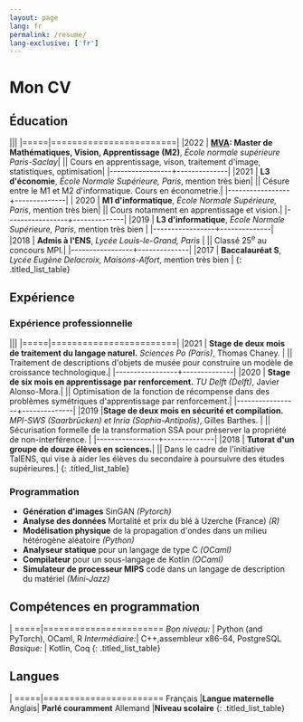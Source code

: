 ```yaml
---
layout: page
lang: fr
permalink: /resume/
lang-exclusive: ['fr']
---
```




Mon CV
============



## Éducation

|||
|=====|========================|
|2022 | **[MVA](https://www.master-mva.com/): Master de  Mathématiques, Vision, Apprentissage (M2)**, *École normale supérieure Paris-Saclay*|
|| Cours en apprentissage, vison, traitement d'image, statistiques, optimisation|
|-----------------+--------------|
|2021 | **L3 d'économie**, *École Normale Supérieure, Paris*, mention très bien| 
|| Césure entre le M1 et M2 d'informatique. Cours en économetrie.|
|-----------------+--------------|
| 2020 | **M1 d'informatique**, *École Normale Supérieure, Paris*, mention très bien|
|| Cours notamment en apprentissage et vision.|
|-----------------+--------------|
|2019 | **L3 d'informatique**, *École Normale Supérieure, Paris*, mention très bien |
|-----------------+--------------|
|2018 | **Admis à l'ENS**, *Lycée Louis-le-Grand, Paris* |
|| Classé 25<sup>e</sup> au concours MPI.|
|-----------------+--------------|
|2017 | **Baccalauréat S**, *Lycée Eugène Delacroix, Maisons-Alfort*, mention très bien |
{: .titled_list_table}

## Expérience
### Expérience professionnelle

|||
|=====|========================|
|2021 | **Stage de deux mois de traitement du langage naturel.** *Sciences Po (Paris)*, Thomas Chaney. |
|| Traitement de descriptions d'objets de musée pour construire un modèle de croissance technologique.|
|-----------------+--------------|
|2020 | **Stage de six mois en apprentissage par renforcement.** *TU Delft (Delft)*, Javier Alonso-Mora.|
||  Optimisation de la fonction de récompense dans des problèmes symétriques d'apprentissage par renforcement.|
|-----------------+--------------|
|2019 |**Stage de deux mois en sécurité et compilation.** *MPI-SWS (Saarbrücken) et Inria (Sophia-Antipolis)*, Gilles Barthes. |
|| Sécurisation formelle de la transformation SSA pour préserver la propriété de non-interférence. |
|-----------------+--------------|
|2018 | **Tutorat d'un groupe de douze élèves en sciences.**| 
|| Dans le cadre de l'initiative TalENS, qui vise à aider les élèves du secondaire à poursuivre des études supérieures.|
{: .titled_list_table}

### Programmation

- **Génération d'images** SinGAN *(Pytorch)*
- **Analyse des données** Mortalité et prix du blé à Uzerche (France)  *(R)*
- **Modélisation physique** de la propagation d'ondes dans un milieu hétérogène aléatoire *(Python)*
- **Analyseur statique** pour un langage de type C  *(OCaml)*
- **Compilateur** pour un sous-langage de Kotlin *(OCaml)*
- **Simulateur de processeur MIPS** codé dans un langage de description du matériel *(Mini-Jazz)*

## Compétences en programmation



|
=====|=======================
*Bon niveau:* | Python (and PyTorch), OCaml, R
*Intermédiaire:*| C++,assembleur x86-64, PostgreSQL
*Basique:* | Kotlin, Coq
{: .titled_list_table}

## Langues


|
=====|=======================
Français |**Langue maternelle**
Anglais| **Parlé couramment**
Allemand |**Niveau scolaire**
{: .titled_list_table}









